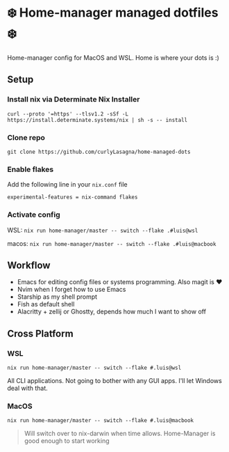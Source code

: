 # ❄️ Home-manager managed dotfiles ❄️

Home-manager config for MacOS and WSL. 
Home is where your dots is :)

## Setup

### Install nix via Determinate Nix Installer

`curl --proto '=https' --tlsv1.2 -sSf -L https://install.determinate.systems/nix | sh -s -- install`

### Clone repo

`git clone https://github.com/curlyLasagna/home-managed-dots`

### Enable flakes

Add the following line in your `nix.conf` file

`experimental-features = nix-command flakes`

### Activate config 

WSL: `nix run home-manager/master -- switch --flake .#luis@wsl `

macos: `nix run home-manager/master -- switch --flake .#luis@macbook`

## Workflow

- Emacs for editing config files or systems programming. Also magit is ❤️
- Nvim when I forget how to use Emacs
- Starship as my shell prompt
- Fish as default shell
- Alacritty + zellij or Ghostty, depends how much I want to show off

## Cross Platform

### WSL

`nix run home-manager/master -- switch --flake #.luis@wsl`

All CLI applications. Not going to bother with any GUI apps. I'll let Windows deal with that.

### MacOS

`nix run home-manager/master -- switch --flake #.luis@macbook`

> Will switch over to nix-darwin when time allows.
> Home-Manager is good enough to start working
